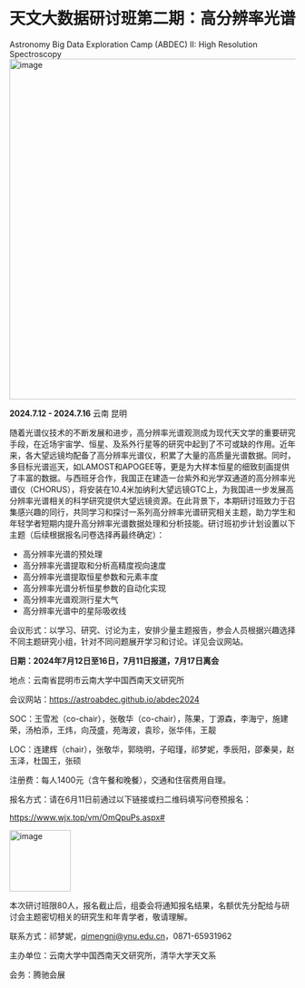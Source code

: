 # 天文大数据研讨班第二期：高分辨率光谱

Astronomy Big Data Exploration Camp (ABDEC) II: High Resolution Spectroscopy
<img width="600" alt="image" src="https://github.com/astroabdec/abdec2024/assets/169548258/41829105-dc25-4f70-8b05-7141de3d0d9f">

**2024.7.12 - 2024.7.16** 云南 昆明

随着光谱仪技术的不断发展和进步，高分辨率光谱观测成为现代天文学的重要研究手段，在近场宇宙学、恒星、及系外行星等的研究中起到了不可或缺的作用。近年来，各大望远镜均配备了高分辨率光谱仪，积累了大量的高质量光谱数据。同时，多目标光谱巡天，如LAMOST和APOGEE等，更是为大样本恒星的细致刻画提供了丰富的数据。与西班牙合作，我国正在建造一台紫外和光学双通道的高分辨率光谱仪（CHORUS），将安装在10.4米加纳利大望远镜GTC上，为我国进一步发展高分辨率光谱相关的科学研究提供大望远镜资源。在此背景下，本期研讨班致力于召集感兴趣的同行，共同学习和探讨一系列高分辨率光谱研究相关主题，助力学生和年轻学者短期内提升高分辨率光谱数据处理和分析技能。研讨班初步计划设置以下主题（后续根据报名问卷选择再最终确定）：

- 高分辨率光谱的预处理
- 高分辨率光谱提取和分析高精度视向速度
- 高分辨率光谱提取恒星参数和元素丰度
- 高分辨率光谱分析恒星参数的自动化实现
- 高分辨率光谱观测行星大气
- 高分辨率光谱中的星际吸收线

会议形式：以学习、研究、讨论为主，安排少量主题报告，参会人员根据兴趣选择不同主题研究小组，针对不同问题展开学习和讨论。详见会议网站。

**日期：2024年7月12日至16日，7月11日报道，7月17日离会**

地点：云南省昆明市云南大学中国西南天文研究所

会议网站：https://astroabdec.github.io/abdec2024

SOC：王雪凇（co-chair），张敬华（co-chair），陈果，丁源森，李海宁，施建荣，汤柏添，王炜，向茂盛，苑海波，袁珍，张华伟，王靓

LOC：连建辉（chair），张敬华，郭晓明，子昭瑾，祁梦妮，季辰阳，邵秦昊，赵玉泽，杜国王，张硕

注册费：每人1400元（含午餐和晚餐），交通和住宿费用自理。

报名方式：请在6月11日前通过以下链接或扫二维码填写问卷预报名：

https://www.wjx.top/vm/OmQpuPs.aspx# 

<img width="108" alt="image" src="https://github.com/astroabdec/abdec2024/assets/169548258/1f4bbf49-5c0e-4a19-a410-18f24fd97aaf">

本次研讨班限80人，报名截止后，组委会将通知报名结果，名额优先分配给与研讨会主题密切相关的研究生和年青学者，敬请理解。

联系方式：祁梦妮，qimengni@ynu.edu.cn，0871-65931962 

主办单位：云南大学中国西南天文研究所，清华大学天文系

会务：腾驰会展



